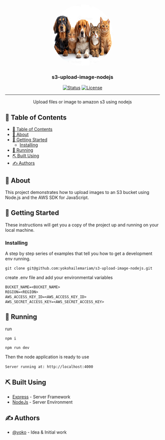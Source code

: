 <p align="center">
  <a href="" rel="noopener">
 <img width=200px height=200px src="up.jpeg" alt="Project logo" style="border-radius: 50%;"></a>
</p>

<h3 align="center">s3-upload-image-nodejs</h3>

<div align="center">

[![Status](https://img.shields.io/badge/status-active-success.svg)]()
[![License](https://img.shields.io/badge/license-MIT-blue.svg)](/LICENSE)

</div>

---

<p align="center"> Upload files or image to amazon s3 using nodejs
    <br> 
</p>

## 📝 Table of Contents

- [📝 Table of Contents](#-table-of-contents)
- [🧐 About ](#-about-)
- [🏁 Getting Started ](#-getting-started-)
  - [Installing](#installing)
- [🔧 Running](#-running)
- [⛏️ Built Using ](#️-built-using-)
- [✍️ Authors ](#️-authors-)

## 🧐 About <a name = "about"></a>

This project demonstrates how to upload images to an S3 bucket using Node.js and the AWS SDK for JavaScript.

## 🏁 Getting Started <a name = "getting_started"></a>

These instructions will get you a copy of the project up and running on your local machine.


### Installing

A step by step series of examples that tell you how to get a development env running.



```
git clone git@github.com:yokohailemariam/s3-upload-image-nodejs.git
```



create .env file and add your environmental variables

```
BUCKET_NAME=<BUCKET_NAME>
REGION=<REGION>
AWS_ACCESS_KEY_ID=<AWS_ACCESS_KEY_ID>
AWS_SECRET_ACCESS_KEY=<AWS_SECRET_ACCESS_KEY>
```

## 🔧 Running 

run

```
npm i 
```

```
npm run dev
```

Then the node application is ready to use

``
Server running at: http://localhost:4000
``


## ⛏️ Built Using <a name = "built_using"></a>


- [Express](https://expressjs.com/) - Server Framework
- [NodeJs](https://nodejs.org/en/) - Server Environment

## ✍️ Authors <a name = "authors"></a>

- [@yoko](https://github.com/yokohailemariam) - Idea & Initial work




